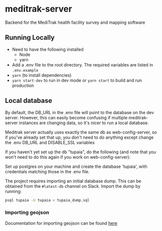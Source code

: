 # meditrak-server

Backend for the MediTrak health facility survey and mapping software

## Running Locally

- Need to have the following installed
  - Node
  - yarn
- Add a .env file to the root directory. The required variables are listed in `.env.example`
- `yarn` (to install dependencies)
- `yarn start-dev` to run in dev mode or `yarn start` to build and run production

## Local database

By default, the DB_URL in the .env file will point to the database on the dev server. However, this
can easily become confusing if multiple meditrak-server instances are changing data, so it's nicer
to run a local database.

Meditrak server actually uses exactly the same db as web-config-server, so if you've already set
that up, you don't need to do anything except change the .env DB_URL and DISABLE_SSL variables

If you haven't yet set up the db "tupaia", do the following (and note that you won't need to do this
again if you work on web-config-server):

Set up postgres on your machine and create the database 'tupaia', with credentials matching those in
the .env file.

The project requires importing an initial database dump. This can be obtained from the `#latest-db` channel
on Slack. Import the dump by running:

```bash
psql tupaia -U tupaia < tupaia_dump.sql
```

### Importing geojson

Documentation for importing geojson can be found [here](src/documentation/importingNewGeojson.md)
